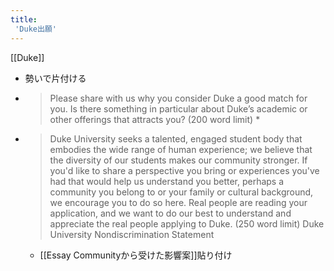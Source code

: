 ```yaml
---
title:
 'Duke出願'
---
```


[[Duke]]
- 勢いで片付ける

- > Please share with us why you consider Duke a good match for you. Is there something in particular about Duke’s academic or other offerings that attracts you? (200 word limit) *


- > Duke University seeks a talented, engaged student body that embodies the wide range of human experience; we believe that the diversity of our students makes our community stronger. If you'd like to share a perspective you bring or experiences you've had that would help us understand you better, perhaps a community you belong to or your family or cultural background, we encourage you to do so here. Real people are reading your application, and we want to do our best to understand and appreciate the real people applying to Duke. (250 word limit) Duke University Nondiscrimination Statement
    - [[Essay Communityから受けた影響案]]貼り付け

